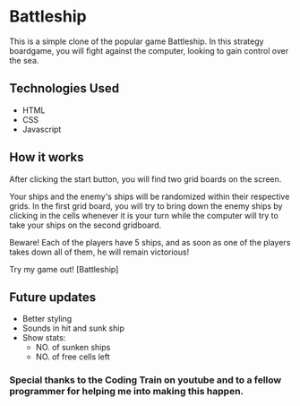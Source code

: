 # Battleship

This is a simple clone of the popular game Battleship. In this strategy boardgame, you will fight against the computer, looking to gain control over the sea. 
## Technologies Used
- HTML
- CSS
- Javascript

## How it works
After clicking the start button, you will find two grid boards on the screen.

Your ships and the enemy's ships will be randomized within their respective grids. In the first grid board, you will try to bring down the enemy ships by clicking in the cells whenever it is your turn while the computer will try to take your ships on the second gridboard. 

Beware! Each of the players have 5 ships, and as soon as one of the players takes down all of them, he will remain victorious!

Try my game out! [Battleship]

## Future updates

- Better styling
- Sounds in hit and sunk ship
- Show stats: 
    - NO. of sunken ships
    - NO. of free cells left


### Special thanks to the Coding Train on youtube and to a fellow programmer for helping me into making this happen.